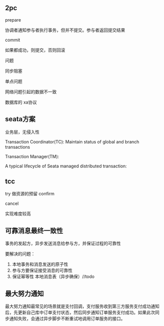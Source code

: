 ## 2pc

prepare 

协调者通知参与者执行事务，但并不提交。参与者返回提交结果

commit 

如果都成功，则提交，否则回滚

问题

同步阻塞

单点问题

网络问题引起的数据不一致

数据库的
xa协议


## seata方案

业务层，无侵入性  


Transaction Coordinator(TC): 
Maintain status of global and branch transactions

Transaction Manager(TM): 


A typical lifecycle of Seata managed distributed transaction:


## tcc

try 
做资源的预留
confirm 

cancel

实现难度较高




## 可靠消息最终一致性

事务的发起方，异步发送消息给参与方，并保证过程的可靠性


要解决的问题：
1. 本地事务和消息发送的原子性
2. 参与方要保证接受消息的可靠性
3. 保证幂等性
本地消息表（异步确保）//todo




## 最大努力通知

最大努力通知最常见的场景就是支付回调，支付服务收到第三方服务支付成功通知后，先更新自己库中订单支付状态，然后同步通知订单服务支付成功。如果此次同步通知失败，会通过异步脚步不断重试地调用订单服务的接口。